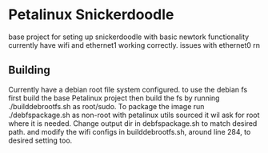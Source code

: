
# Petalinux Snickerdoodle

base project for seting up snickerdoodle with basic newtork functionality
currently have wifi and ethernet1 working correctly. issues with ethernet0 rn

## Building

Currently have a debian root file system configured.
to use the debian fs first build the base Petalinux project then build the fs by running ./builddebrootfs.sh as root/sudo. To package the image run ./debfspackage.sh as non-root with petalinux utils sourced it wil ask for root where it is needed. Change output dir in debfspackage.sh to match desired path. and modify the wifi configs in builddebrootfs.sh, around line 284, to desired setting too.
